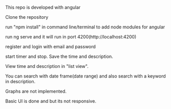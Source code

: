 This repo is developed with angular

Clone the repository

run "npm install" in command line/terminal to add node modules for angular

run ng serve and it will run in port 4200(http://localhost:4200)

register and login with email and password

start timer and stop. Save the time and description.

View time and description in "list view".

You can search with date frame(date range) and also search with a keyword in description.

Graphs are not implemented.

Basic UI is done and but its not responsive.

